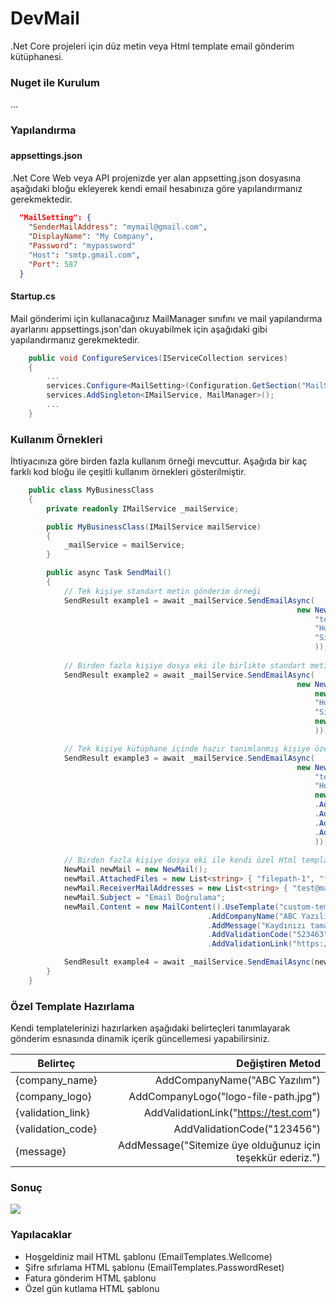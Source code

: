 # DevMail
.Net Core projeleri için düz metin veya Html template email gönderim kütüphanesi.

### Nuget ile Kurulum

...

### Yapılandırma

#### appsettings.json　

.Net Core Web veya API projenizde yer alan appsetting.json dosyasına aşağıdaki bloğu ekleyerek kendi email hesabınıza göre yapılandırmanız gerekmektedir.

```json
  "MailSetting": {
    "SenderMailAddress": "mymail@gmail.com",
    "DisplayName": "My Company",
    "Password": "mypassword"
    "Host": "smtp.gmail.com",
    "Port": 587
  }
```

#### Startup.cs

Mail gönderimi için kullanacağınız MailManager sınıfını ve mail yapılandırma ayarlarını appsettings.json'dan okuyabilmek için aşağıdaki gibi yapılandırmanız gerekmektedir.

```cs
    public void ConfigureServices(IServiceCollection services)
    {
        ...
        services.Configure<MailSetting>(Configuration.GetSection("MailSetting"));
        services.AddSingleton<IMailService, MailManager>();        
        ...
    }
```

### Kullanım Örnekleri

İhtiyacınıza göre birden fazla kullanım örneği mevcuttur. Aşağıda bir kaç farklı kod bloğu ile çeşitli kullanım örnekleri gösterilmiştir.

```cs
    public class MyBusinessClass
    {
        private readonly IMailService _mailService;

        public MyBusinessClass(IMailService mailService)
        {
            _mailService = mailService;
        }

        public async Task SendMail()
        {
            // Tek kişiye standart metin gönderim örneği
            SendResult example1 = await _mailService.SendEmailAsync(
                                                                new NewMail(
                                                                    "test@mail.com", 
                                                                    "Hoşgeldiniz.", 
                                                                    "Sitemize üye olduğunuz için teşekkür ederiz."
                                                                    ));
                                                                    
            // Birden fazla kişiye dosya eki ile birlikte standart metin gönderim örneği                                                                    
            SendResult example2 = await _mailService.SendEmailAsync(
                                                                new NewMail(
                                                                    new List<string> { "test@mail.com", "test2@mail.com" },                                                                    
                                                                    "Hoşgeldiniz",
                                                                    "Sitemize üye olduğunuz için teşekkür ederiz.",
                                                                    new List<string> { "filepath-1", "filepath-2" }
                                                                    ));

            // Tek kişiye kütüphane içinde hazır tanımlanmış kişiye özel düzenlenmiş Html gönderim                                                                    
            SendResult example3 = await _mailService.SendEmailAsync(
                                                                new NewMail(
                                                                    "test@mail.com",
                                                                    "Hoşgeldiniz.",
                                                                    new TemplateContent(EmailTemplates.EmailConfirmation)
                                                                    .AddCompanyName("ABC Yazılım")
                                                                    .AddMessage("Kaydınızı tamamlayabilmemiz için aşağıdaki <b>Hesabımı Onayla</b> butonuna tıklamanız gerekiyor.")
                                                                    .AddValidationCode("523463")
                                                                    .AddValidationLink("https://test.com")                                                                    
                                                                    ));
                                                                    
            // Birden fazla kişiye dosya eki ile kendi özel Html templateniz için gönderim örneği                                                                                                                                     
            NewMail newMail = new NewMail();
            newMail.AttachedFiles = new List<string> { "filepath-1", "filepath-2" };
            newMail.ReceiverMailAddresses = new List<string> { "test@mail.com", "test2@mail.com" };
            newMail.Subject = "Email Doğrulama";
            newMail.Content = new MailContent().UseTemplate("custom-template.html")
                                            .AddCompanyName("ABC Yazılım")
                                            .AddMessage("Kaydınızı tamamlayabilmemiz için aşağıdaki <b>Hesabımı Onayla</b> butonuna tıklamanız gerekiyor.")
                                            .AddValidationCode("523463")
                                            .AddValidationLink("https://test.com");

            SendResult example4 = await _mailService.SendEmailAsync(newMail);                                                                    
        }
    }
```

### Özel Template Hazırlama

Kendi templatelerinizi hazırlarken aşağıdaki belirteçleri tanımlayarak gönderim esnasında dinamik içerik güncellemesi yapabilirsiniz.


| Belirteç          | Değiştiren Metod                                            |
| ------------------| -----------------------------------------------------------:|
| {company_name}    | AddCompanyName("ABC Yazılım")                               |
| {company_logo}    | AddCompanyLogo("logo-file-path.jpg")                        |
| {validation_link} | AddValidationLink("https://test.com")                       |
| {validation_code} | AddValidationCode("123456")                                 |
| {message}         | AddMessage("Sitemize üye olduğunuz için teşekkür ederiz.")  |

### Sonuç

![](https://drive.google.com/uc?export=view&id=1XyisuAyJ7UX3SJYLUbJgS1cuTXMJ0SeR)

### Yapılacaklar
             
- Hoşgeldiniz mail HTML şablonu (EmailTemplates.Wellcome)
- Şifre sıfırlama HTML şablonu (EmailTemplates.PasswordReset)
- Fatura gönderim HTML şablonu 
- Özel gün kutlama HTML şablonu 



